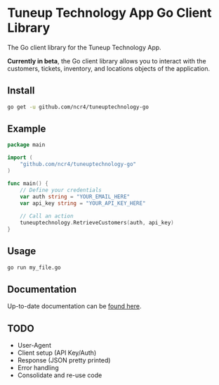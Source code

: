# Tuneup Technology App Go Client Library

The Go client library for the Tuneup Technology App.

**Currently in beta**, the Go client library allows you to interact with the customers, tickets, inventory, and locations objects of the application.

## Install

```bash
go get -u github.com/ncr4/tuneuptechnology-go
```

## Example

```go
package main

import (
	"github.com/ncr4/tuneuptechnology-go"
)

func main() {
	// Define your credentials
	var auth string = "YOUR_EMAIL_HERE"
	var api_key string = "YOUR_API_KEY_HERE"
	
	// Call an action
	tuneuptechnology.RetrieveCustomers(auth, api_key)
}
```

## Usage

```bash
go run my_file.go
```

## Documentation

Up-to-date documentation can be [found here](https://app.tuneuptechnology.com/docs/api).

## TODO

- User-Agent
- Client setup (API Key/Auth)
- Response (JSON pretty printed)
- Error handling
- Consolidate and re-use code
